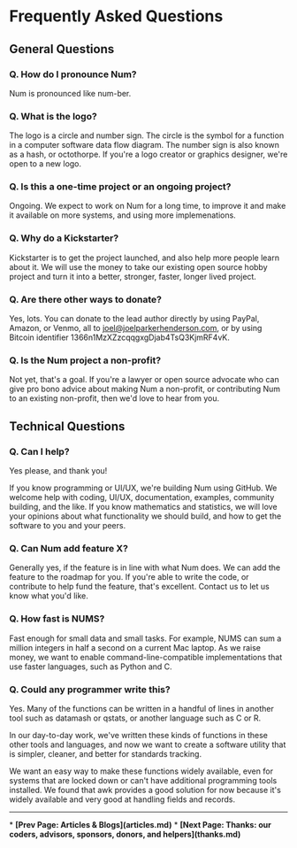 # Frequently Asked Questions

## General Questions

### Q. How do I pronounce Num?

Num is pronounced like num-ber.

### Q. What is the logo?

The logo is a circle and number sign. The circle is the symbol for a function in a computer software data flow diagram. The number sign is also known as a hash, or octothorpe. If you're a logo creator or graphics designer, we're open to a new logo.

### Q. Is this a one-time project or an ongoing project?

Ongoing. We expect to work on Num for a long time, to improve it and make it available on more systems, and using more implemenations.

### Q. Why do a Kickstarter?

Kickstarter is to get the project launched, and also help more people learn about it. We will use the money to take our existing open source hobby project and turn it into a better, stronger, faster, longer lived project.

### Q. Are there other ways to donate?

Yes, lots. You can donate to the lead author directly by using PayPal, Amazon, or Venmo, all to joel@joelparkerhenderson.com, or by using Bitcoin identifier 1366n1MzXZzcqqgxgDjab4TsQ3KjmRF4vK.

### Q. Is the Num project a non-profit?

Not yet, that's a goal. If you're a lawyer or open source advocate who can give pro bono advice about making Num a non-profit, or contributing Num to an existing non-profit, then we'd love to hear from you.

## Technical Questions

### Q. Can I help?

Yes please, and thank you!

If you know programming or UI/UX, we're building Num using GitHub. We welcome help with coding, UI/UX, documentation, examples, community building, and the like.
If you know mathematics and statistics, we will love your opinions about what functionality we should build, and how to get the software to you and your peers.

### Q. Can Num add feature X?

Generally yes, if the feature is in line with what Num does. We can add the feature to the roadmap for you. If you're able to write the code, or contribute to help fund the feature, that's excellent. Contact us to let us know what you'd like.

### Q. How fast is NUMS?

Fast enough for small data and small tasks. For example, NUMS can sum a million integers in half a second on a current Mac laptop. As we raise money, we want to enable command-line-compatible implementations that use faster languages, such as Python and C.

### Q. Could any programmer write this?

Yes. Many of the functions can be written in a handful of lines in another tool such as datamash or qstats, or another language such as C or R.

In our day-to-day work, we've written these kinds of functions in these other tools and languages, and now we want to create a software utility that is simpler, cleaner, and better for standards tracking.

We want an easy way to make these functions widely available, even for systems that are locked down or can't have additional programming tools installed. We found that awk provides a good solution for now because it's widely available and very good at handling fields and records.


<p><hr><nav>
* <b>[Prev Page: Articles & Blogs](articles.md)</b>
* <b>[Next Page: Thanks: our coders, advisors, sponsors, donors, and helpers](thanks.md)</b>
</nav>
